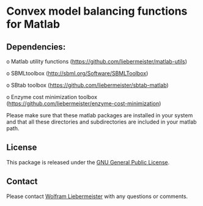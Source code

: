 Convex model balancing functions for Matlab
===========================================

## Dependencies:

  o Matlab utility functions    (https://github.com/liebermeister/matlab-utils)

  o SBMLtoolbox    (http://sbml.org/Software/SBMLToolbox)

  o SBtab toolbox  (https://github.com/liebermeister/sbtab-matlab)

  o Enzyme cost minimization toolbox  (https://github.com/liebermeister/enzyme-cost-minimization)

Please make sure that these matlab packages are installed in your system and that all these directories and subdirectories are included in your matlab path.

## License
This package is released under the [GNU General Public License](LICENSE).

## Contact
Please contact [Wolfram Liebermeister](mailto:wolfram.liebermeister@gmail.com) with any questions or comments.
